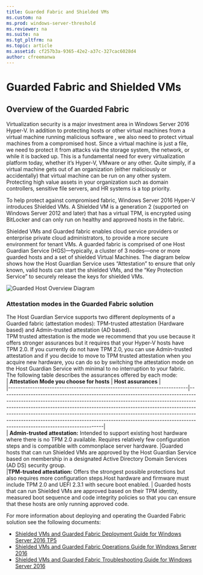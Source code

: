 ```yaml
---
title: Guarded Fabric and Shielded VMs
ms.custom: na
ms.prod: windows-server-threshold
ms.reviewer: na
ms.suite: na
ms.tgt_pltfrm: na
ms.topic: article
ms.assetid: cf257b3a-9365-42e2-a37c-327cac6028d4
author: cfreemanwa
---
```

# Guarded Fabric and Shielded VMs
## Overview of the Guarded Fabric  
Virtualization security is a major investment area in Windows Server 2016 Hyper-V. In addition to protecting hosts or other virtual machines from a virtual machine running malicious software , we also need to protect virtual machines from a compromised host. Since a virtual machine is just a file, we need to protect it from attacks via the storage system, the network, or while it is backed up. This is a fundamental need for every virtualization platform today, whether it’s Hyper-V, VMware or any other. Quite simply, if a virtual machine gets out of an organization (either maliciously or accidentally) that virtual machine can be run on any other system.  Protecting high value assets in your organization such as domain controllers, sensitive file servers, and HR systems is a top priority.  
  
To help protect against compromised fabric, Windows Server 2016 Hyper-V introduces Shielded VMs. A Shielded VM is a generation 2  (supported on Windows Server 2012 and later) that has a virtual TPM, is encrypted using BitLocker and can only run on healthy and approved hosts in the fabric.  
  
Shielded VMs and Guarded fabric enables cloud service providers or enterprise private cloud administrators, to provide a more secure environment for tenant VMs. A guarded fabric is comprised of one Host Guardian Service (HGS)—typically, a cluster of 3 nodes—one or more guarded hosts and a set of shielded Virtual Machines. The diagram below shows how the Host Guardian Service uses “Attestation” to ensure that only known, valid hosts can start the shielded VMs, and the “Key Protection Service” to securely release the keys for shielded VMs.  
  
![Guarded Host Overview Diagram](/Image/Guarded-Host-Overview-Diagram.png)  
### Attestation modes in the Guarded Fabric solution  
The Host Guardian Service supports two different deployments of a Guarded fabric (attestation modes): TPM-trusted attestation (Hardware based) and Admin-trusted attestation (AD based).   
TPM trusted attestation is the mode we recommend that you use because it offers stronger assurances but it requires that your Hyper-V hosts have TPM 2.0. If you currently do not have TPM 2.0, you can use Admin-trusted attestation and if you decide to move to TPM trusted attestation when you acquire new hardware, you can do so by switching the attestation mode on the Host Guardian Service with minimal to no interruption to your fabric.  
The following table describes the assurances offered by each mode:  
| **Attestation Mode you choose for hosts**                                            | **Host assurances**                                                                                                                                                                                                                                                                                                                                             |  
|--------------------------------------------------------------------------|------------------------------------------------------------------------------------------------------------------------------------------------------------------------------------------------------------------------------------------------------------------------------------------------------------------------------------------------------------------------------------------------------------------------------------------------|  
| **Admin-trusted attestation:**   Intended to support existing host hardware where there is no TPM 2.0 available. Requires relatively few configuration steps and is compatible with commonplace server hardware. |Guarded hosts that can run Shielded VMs are approved by the Host Guardian Service based on membership in a designated Active Directory Domain Services (AD DS) security group.  
|**TPM-trusted attestation:** Offers the strongest possible protections but also requires more configuration steps.Host hardware and firmware must include TPM 2.0 and UEFI 2.3.1 with secure boot enabled. | Guarded hosts that can run Shielded VMs are approved based on their TPM identity, measured boot sequence and code integrity policies so that you can ensure that these hosts are only running approved code.        
                                   
For more information about deploying and operating the Guarded Fabric solution see the following documents:  
  
* [Shielded VMs and Guarded Fabric Deployment Guide for Windows Server 2016 TP5](https://gallery.technet.microsoft.com/Shielded-VMs-and-Guarded-98d2b045)  
* [Shielded VMs and Guarded Fabric Operations Guide for Windows Server 2016](https://gallery.technet.microsoft.com/Shielded-VMs-and-Guarded-b05d8078)  
* [Shielded VMs and Guarded Fabric Troubleshooting Guide for Windows Server 2016](https://gallery.technet.microsoft.com/Shielded-VMs-and-Guarded-70c5b471)